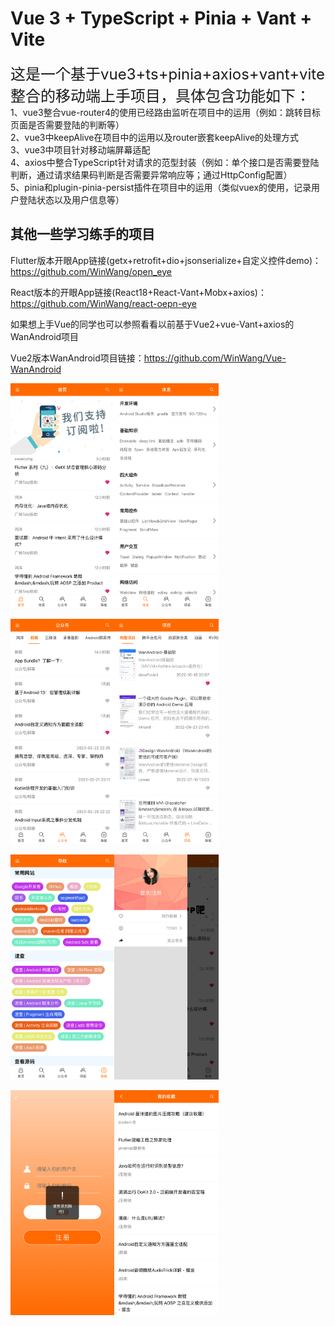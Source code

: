 # Vue 3 + TypeScript + Pinia + Vant + Vite

<font size=5>这是一个基于vue3+ts+pinia+axios+vant+vite整合的移动端上手项目，具体包含功能如下：</font><br>
1、vue3整合vue-router4的使用已经路由监听在项目中的运用（例如：跳转目标页面是否需要登陆的判断等）<br>
2、vue3中keepAlive在项目中的运用以及router嵌套keepAlive的处理方式<br>
3、vue3中项目针对移动端屏幕适配<br>
4、axios中整合TypeScript针对请求的范型封装（例如：单个接口是否需要登陆判断，通过请求结果码判断是否需要异常响应等；通过HttpConfig配置）<br>
5、pinia和plugin-pinia-persist插件在项目中的运用（类似vuex的使用，记录用户登陆状态以及用户信息等）<br>

## 其他一些学习练手的项目

Flutter版本开眼App链接(getx+retrofit+dio+jsonserialize+自定义控件demo)：https://github.com/WinWang/open_eye <br>

React版本的开眼App链接(React18+React-Vant+Mobx+axios)：https://github.com/WinWang/react-oepn-eye <br>

如果想上手Vue的同学也可以参照看看以前基于Vue2+vue-Vant+axios的WanAndroid项目<br/>

Vue2版本WanAndroid项目链接：https://github.com/WinWang/Vue-WanAndroid <br>


<div style="display: flex; flex-direction: row">
<img src="https://github.com/WinWang/vue3-wanandroid/blob/master/screenShot/1.png" width="33%">
<img src="https://github.com/WinWang/vue3-wanandroid/blob/master/screenShot/2.png" width="33%">
</div>

<br/>

<div style="display: flex; flex-direction: row">
<img src="https://github.com/WinWang/vue3-wanandroid/blob/master/screenShot/3.png" width="33%">
<img src="https://github.com/WinWang/vue3-wanandroid/blob/master/screenShot/4.png" width="33%">
</div>

<br/>

<div style="display: flex; flex-direction: row">
<img src="https://github.com/WinWang/vue3-wanandroid/blob/master/screenShot/5.png" width="33%">
<img src="https://github.com/WinWang/vue3-wanandroid/blob/master/screenShot/6.png" width="33%">
</div>

<br/>

<div style="display: flex; flex-direction: row">
<img src="https://github.com/WinWang/vue3-wanandroid/blob/master/screenShot/7.png" width="33%">
<img src="https://github.com/WinWang/vue3-wanandroid/blob/master/screenShot/8.png" width="33%">
</div>


